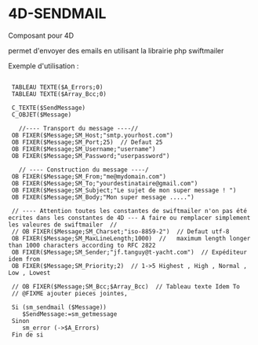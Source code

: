 # 4D-SENDMAIL

Composant pour 4D

permet d'envoyer des emails en utilisant la librairie php swiftmailer


Exemple d'utilisation : 
 
 <pre><code>
 TABLEAU TEXTE($A_Errors;0)
 TABLEAU TEXTE($Array_Bcc;0)
 
 C_TEXTE($SendMessage)
 C_OBJET($Message)
 
   //---- Transport du message ----//
 OB FIXER($Message;SM_Host;"smtp.yourhost.com")
 OB FIXER($Message;SM_Port;25)  // Defaut 25
 OB FIXER($Message;SM_Username;"username")
 OB FIXER($Message;SM_Password;"userpassword")
 
   // ---- Construction du message ----/
 OB FIXER($Message;SM_From;"me@mydomain.com")
 OB FIXER($Message;SM_To;"yourdestinataire@gmail.com")
 OB FIXER($Message;SM_Subject;"Le sujet de mon super message ! ")
 OB FIXER($Message;SM_Body;"Mon super message .....")
 
 // ---- Attention toutes les constantes de swiftmailer n'on pas été ecrites dans les constantes de 4D --- A faire ou remplacer simplement les valeures de swiftmailer  // 
 // OB FIXER($Message;SM_Charset;"iso-8859-2")  // Defaut utf-8
 OB FIXER($Message;SM_MaxLineLength;1000)  //   maximum length longer than 1000 characters according to RFC 2822
 OB FIXER($Message;SM_Sender;"jf.tanguy@t-yacht.com")  // Expéditeur idem from 
 OB FIXER($Message;SM_Priority;2)  // 1->5 Highest , High , Normal , Low , Lowest
   
 // OB FIXER($Message;SM_Bcc;$Array_Bcc)  // Tableau texte Idem To
 // @FIXME ajouter pieces jointes, 
 
 Si (sm_sendmail ($Message))
    $SendMessage:=sm_getmessage 
 Sinon 
    sm_error (->$A_Errors)
 Fin de si 
 
 </code></pre>
